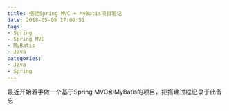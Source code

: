 ```yaml
---
title: 搭建Spring MVC + MyBatis项目笔记
date: 2018-05-09 17:00:51
tags:
- Spring
- Spring MVC
- MyBatis
- Java
categories: 
- Java
- Spring
---
```


最近开始着手做一个基于Spring MVC和MyBatis的项目，把搭建过程记录于此备忘

<!--more-->

